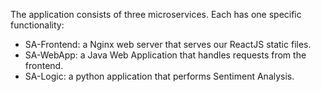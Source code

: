 The application consists of three microservices. Each has one specific functionality:

- SA-Frontend: a Nginx web server that serves our ReactJS static files.
- SA-WebApp: a Java Web Application that handles requests from the frontend.
- SA-Logic: a python application that performs Sentiment Analysis.
